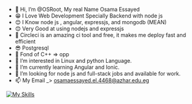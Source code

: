 - 👋 Hi, I’m @OSRoot, My real Name Osama Essayed
- 😁 I Love Web Development Specially Backend with node js 
- 😊 I Know node js , angular, expressjs, and mongodb (MEAN)
- 😊 Very Good at using nodejs and expressjs
- 🙌 Circleci is an amazing ci tool and free, it makes me deploy fast and efficient
- 😎 Postgresql 
- 💪 Fond of C++ => opp
- 👀 I’m interested in Linux and python Language.
- 🌱 I’m currently learning Angular and Ionic.
- 💞️ I’m looking for node js and full-stack jobs and available for work.
- 📫 My Email _> <osamaessayed.el.4468@azhar.edu.eg>

<!---
OSRoot/OSRoot is a ✨ special ✨ repository because its `README.md` (this file) appears on your GitHub profile.
You can click the Preview link to take a look at your changes.
--->
[![My Skills](https://skillicons.dev/icons?i=js,html,css,py,ts,angular,mongodb,cpp,postgres,vscode,nodejs,express)](https://skillicons.dev)
